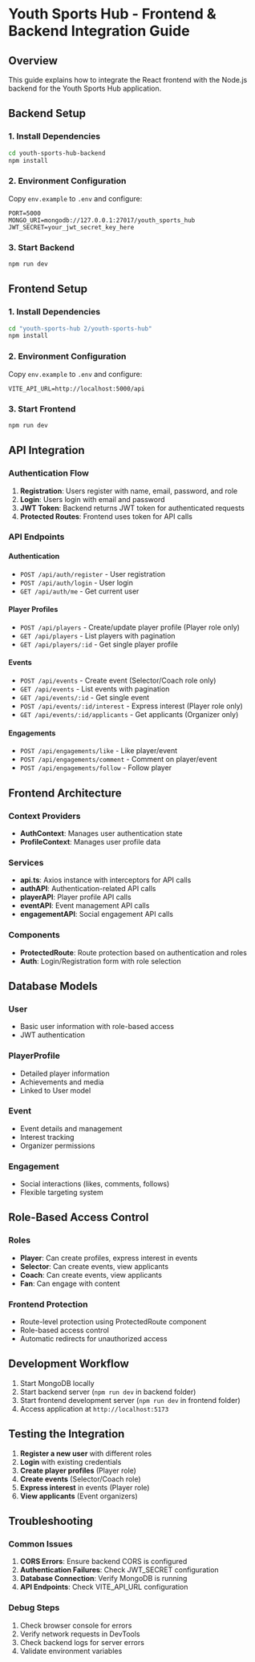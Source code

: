 # Youth Sports Hub - Frontend & Backend Integration Guide

## Overview
This guide explains how to integrate the React frontend with the Node.js backend for the Youth Sports Hub application.

## Backend Setup

### 1. Install Dependencies
```bash
cd youth-sports-hub-backend
npm install
```

### 2. Environment Configuration
Copy `env.example` to `.env` and configure:
```env
PORT=5000
MONGO_URI=mongodb://127.0.0.1:27017/youth_sports_hub
JWT_SECRET=your_jwt_secret_key_here
```

### 3. Start Backend
```bash
npm run dev
```

## Frontend Setup

### 1. Install Dependencies
```bash
cd "youth-sports-hub 2/youth-sports-hub"
npm install
```

### 2. Environment Configuration
Copy `env.example` to `.env` and configure:
```env
VITE_API_URL=http://localhost:5000/api
```

### 3. Start Frontend
```bash
npm run dev
```

## API Integration

### Authentication Flow
1. **Registration**: Users register with name, email, password, and role
2. **Login**: Users login with email and password
3. **JWT Token**: Backend returns JWT token for authenticated requests
4. **Protected Routes**: Frontend uses token for API calls

### API Endpoints

#### Authentication
- `POST /api/auth/register` - User registration
- `POST /api/auth/login` - User login
- `GET /api/auth/me` - Get current user

#### Player Profiles
- `POST /api/players` - Create/update player profile (Player role only)
- `GET /api/players` - List players with pagination
- `GET /api/players/:id` - Get single player profile

#### Events
- `POST /api/events` - Create event (Selector/Coach role only)
- `GET /api/events` - List events with pagination
- `GET /api/events/:id` - Get single event
- `POST /api/events/:id/interest` - Express interest (Player role only)
- `GET /api/events/:id/applicants` - Get applicants (Organizer only)

#### Engagements
- `POST /api/engagements/like` - Like player/event
- `POST /api/engagements/comment` - Comment on player/event
- `POST /api/engagements/follow` - Follow player

## Frontend Architecture

### Context Providers
- **AuthContext**: Manages user authentication state
- **ProfileContext**: Manages user profile data

### Services
- **api.ts**: Axios instance with interceptors for API calls
- **authAPI**: Authentication-related API calls
- **playerAPI**: Player profile API calls
- **eventAPI**: Event management API calls
- **engagementAPI**: Social engagement API calls

### Components
- **ProtectedRoute**: Route protection based on authentication and roles
- **Auth**: Login/Registration form with role selection

## Database Models

### User
- Basic user information with role-based access
- JWT authentication

### PlayerProfile
- Detailed player information
- Achievements and media
- Linked to User model

### Event
- Event details and management
- Interest tracking
- Organizer permissions

### Engagement
- Social interactions (likes, comments, follows)
- Flexible targeting system

## Role-Based Access Control

### Roles
- **Player**: Can create profiles, express interest in events
- **Selector**: Can create events, view applicants
- **Coach**: Can create events, view applicants
- **Fan**: Can engage with content

### Frontend Protection
- Route-level protection using ProtectedRoute component
- Role-based access control
- Automatic redirects for unauthorized access

## Development Workflow

1. Start MongoDB locally
2. Start backend server (`npm run dev` in backend folder)
3. Start frontend development server (`npm run dev` in frontend folder)
4. Access application at `http://localhost:5173`

## Testing the Integration

1. **Register a new user** with different roles
2. **Login** with existing credentials
3. **Create player profiles** (Player role)
4. **Create events** (Selector/Coach role)
5. **Express interest** in events (Player role)
6. **View applicants** (Event organizers)

## Troubleshooting

### Common Issues
1. **CORS Errors**: Ensure backend CORS is configured
2. **Authentication Failures**: Check JWT_SECRET configuration
3. **Database Connection**: Verify MongoDB is running
4. **API Endpoints**: Check VITE_API_URL configuration

### Debug Steps
1. Check browser console for errors
2. Verify network requests in DevTools
3. Check backend logs for server errors
4. Validate environment variables
